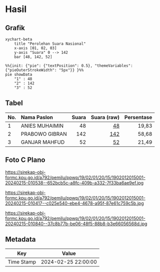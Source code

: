 # Hasil

## Grafik

```mermaid
xychart-beta
    title "Perolehan Suara Nasional"
    x-axis [01, 02, 03]
    y-axis "Suara" 0 --> 142
    bar [48, 142, 52]
```

```mermaid
%%{init: {"pie": {"textPosition": 0.5}, "themeVariables": {"pieOuterStrokeWidth": "5px"}} }%%
pie showData
    "1" : 48
    "2" : 142
    "3" : 52
```

## Tabel

| No. | Nama Paslon    | Suara | Suara (raw) | Persentase |
|:--- |:-------------- | -----:| -----------:| ----------:|
| 1   | ANIES MUHAIMIN | 48    | [48][p-1]   | 19,83      |
| 2   | PRABOWO GIBRAN | 142   | [142][p-2]  | 58,68      |
| 3   | GANJAR MAHFUD  | 52    | [52][p-3]   | 21,49      |


[p-1]: https://github.com/gigit-pemilu/pemilu-2024/blob/main/pilpres/hitung-suara/sub/19-kepulauan-bangka-belitung/sub/02-belitung/sub/01-tanjung-pandan/sub/2015-aik-rayak/sub/001-tps/sub/paslon-1.txt
[p-2]: https://github.com/gigit-pemilu/pemilu-2024/blob/main/pilpres/hitung-suara/sub/19-kepulauan-bangka-belitung/sub/02-belitung/sub/01-tanjung-pandan/sub/2015-aik-rayak/sub/001-tps/sub/paslon-2.txt
[p-3]: https://github.com/gigit-pemilu/pemilu-2024/blob/main/pilpres/hitung-suara/sub/19-kepulauan-bangka-belitung/sub/02-belitung/sub/01-tanjung-pandan/sub/2015-aik-rayak/sub/001-tps/sub/paslon-3.txt

## Foto C Plano

https://sirekap-obj-formc.kpu.go.id/a792/pemilu/ppwp/19/02/01/20/15/1902012015001-20240215-010538--652bcb5c-a8fc-409b-a332-7f33ba6ae9ef.jpg

https://sirekap-obj-formc.kpu.go.id/a792/pemilu/ppwp/19/02/01/20/15/1902012015001-20240215-010417--c025e540-ebe4-4678-a95f-87e61c759c5b.jpg

https://sirekap-obj-formc.kpu.go.id/a792/pemilu/ppwp/19/02/01/20/15/1902012015001-20240215-010840--37c8b77b-be06-48f5-88b8-b3e66056568d.jpg


## Metadata

| Key        | Value               |
| ---------- | ------------------- |
| Time Stamp | 2024-02-25 22:00:00 |



